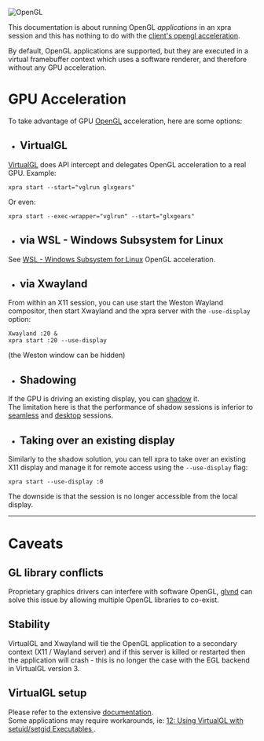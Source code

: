 ![OpenGL](../images/icons/opengl.png)

This documentation is about running OpenGL _applications_ in an xpra session and this has nothing to do with the [client's opengl acceleration](Client-OpenGL.md).

By default, OpenGL applications are supported, but they are executed in a virtual framebuffer context which uses a software renderer, and therefore without any GPU acceleration.


# GPU Acceleration
To take advantage of GPU [OpenGL](https://www.opengl.org/) acceleration, here are some options:

* ## VirtualGL
[VirtualGL](http://www.virtualgl.org/) does API intercept and delegates OpenGL acceleration to a real GPU. Example:
```shell
xpra start --start="vglrun glxgears"
```
Or even:
```shell
xpra start --exec-wrapper="vglrun" --start="glxgears"
```

* ## via WSL - Windows Subsystem for Linux
See [WSL - Windows Subsystem for Linux](WSL.md) OpenGL acceleration.

* ## via Xwayland
From within an X11 session, you can use start the Weston Wayland compositor, then start Xwayland and the xpra server with the `-use-display` option:
```shell
Xwayland :20 &
xpra start :20 --use-display
```
(the Weston window can be hidden)


* ## Shadowing
If the GPU is driving an existing display, you can [shadow](Shadow.md) it.\
The limitation here is that the performance of shadow sessions is inferior to [seamless](Seamless.md) and [desktop](Desktop.md) sessions.


* ## Taking over an existing display
Similarly to the shadow solution, you can tell xpra to take over an existing X11 display and manage it for remote access using the `--use-display` flag:
```shell
xpra start --use-display :0
```
The downside is that the session is no longer accessible from the local display.


***


# Caveats

## GL library conflicts
Proprietary graphics drivers can interfere with software OpenGL, [glvnd](https://github.com/NVIDIA/libglvnd) can solve this issue by allowing multiple OpenGL libraries to co-exist.

## Stability
VirtualGL and Xwayland will tie the OpenGL application to a secondary context (X11 / Wayland server) and if this server is killed or restarted then the application will crash - this is no longer the case with the EGL backend in VirtualGL version 3.

## VirtualGL setup
Please refer to the extensive [documentation](https://github.com/VirtualGL/virtualgl/tree/master/doc). \
Some applications may require workarounds, ie: [12: Using VirtualGL with setuid/setgid Executables
](https://github.com/VirtualGL/virtualgl/blob/master/doc/setuid.txt).
